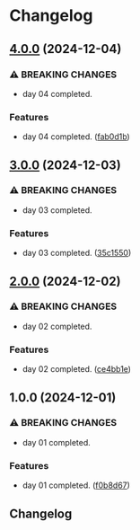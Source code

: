 # Changelog

## [4.0.0](https://github.com/sergiorgiraldo/AdventOfCode2024/compare/v3.0.0...v4.0.0) (2024-12-04)

### ⚠ BREAKING CHANGES

* day 04 completed.

### Features

* day 04 completed. ([fab0d1b](https://github.com/sergiorgiraldo/AdventOfCode2024/commit/fab0d1b12528c1a68087ae68bed7caff82ee7ee7))

## [3.0.0](https://github.com/sergiorgiraldo/AdventOfCode2024/compare/v2.0.0...v3.0.0) (2024-12-03)

### ⚠ BREAKING CHANGES

* day 03 completed.

### Features

* day 03 completed. ([35c1550](https://github.com/sergiorgiraldo/AdventOfCode2024/commit/35c15502dc2a3ffbb394aab1e0240de839eecff9))

## [2.0.0](https://github.com/sergiorgiraldo/AdventOfCode2024/compare/v1.0.0...v2.0.0) (2024-12-02)

### ⚠ BREAKING CHANGES

* day 02 completed.

### Features

* day 02 completed. ([ce4bb1e](https://github.com/sergiorgiraldo/AdventOfCode2024/commit/ce4bb1ef3cc10341c8a6b513c6a4db7a2fa399df))

## 1.0.0 (2024-12-01)

### ⚠ BREAKING CHANGES

* day 01 completed.

### Features

* day 01 completed. ([f0b8d67](https://github.com/sergiorgiraldo/AdventOfCode2024/commit/f0b8d6789308dac40f190c9990b6a27290934f9e))

## Changelog
